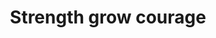 ---
pid: CH553
title: Strength grow courage
location_transcription: Near city hall
zipcode: 
outside_phl: 
neighborhood: 
age: 
age_range: 
instagram: 
image_file_name: CH_553.jpg
proposal_transcription: Tree to show strength and power
topic: Environment,Uplifting
topic_summary: 0, 0
type: Tree
keywords_other: tree, strength, power
credit: Tyasia
image_labels: 
twitter: 
facebook: 
permalink: "/monuments/ch553/"
layout: item-page
---